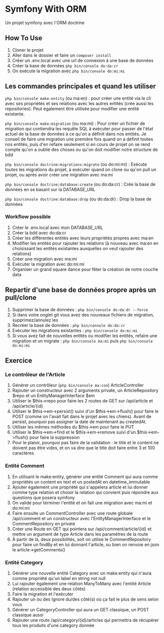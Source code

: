 # Symfony With ORM
Un projet symfony avec l'ORM doctrine

## How To Use
1. Cloner le projet
2. Aller dans le dossier et faire un `composer install`
3. Créer un .env.local avec une url de connexion à une base de données
4. Créer la base de données `php bin/console do:da:cr`
5. On exécute la migration avec `php bin/console do:mi:mi`


## Les commandes principales et quand les utiliser

`php bin/console make:entity` (ou ma:en) : pour créer une entité via le cli avec ses propriétés et ses relations avec les autres entités (crée aussi les repositories). Peut également être utilisée pour modifier une entité existante.

`php bin/console make:migration` (ou ma:mi) : Pour créer un fichier de migration qui contiendra les requête SQL à exécuter pour passer de l'état actuel de la base de données à ce qu'on a définit dans nos entités. Je conseil de faire une migration une première fois quand on a définit toutes nos entités, puis d'en refaire seulement si en cours de projet on se rend compte qu'on a oublié des choses ou qu'on doit modifier notre structure de bdd

`php bin/console doctrine:migrations:migrate` (ou do:mi:mi) : Exécute toutes les migrations du projet, à exécuter quand on clone ou qu'on pull un projet, ou après avoir créer une migration avec ma:mi

`php bin/console doctrine:database:create` (ou do:da:cr) : Crée la base de données en se basant sur la DATABASE_URL

`php bin/console doctrine:database:drop` (ou do:da:dr) : Drop la base de données

### Workflow possible
1. Créer le .env.local avec mon DATABASE_URL
2. Créer la bdd avec do:da:cr
3. Créer les différentes entités avec leurs propriétés propres avec ma:en
4. Modifier les entités pour rajouter les relations (à nouveau avec ma:en en choisissant les entités existantes auxquelles on veut rajouter des relations)
5. Créer une migration avec ma:mi
6. Exécuter la migration avec do:mi:mi
7. Organiser un grand square dance pour fêter la création de notre couche data


## Repartir d'une base de données propre après un pull/clone
1. Supprimer la base de données : `php bin/console do:da:dr --force`
2. Si dans votre onglet git vous avez des nouveaux fichiers de migration, supprimez/annulez les
3. Recréer la base de données : `php bin/console do:da:cr`
4. Exécuter les migrations existantes : `php bin/console do:mi:mi`
5. Si vous avez fait de nouvelles entités ou modifier les entités, refaire une migration et un migrate : `php bin/console ma:mi` puis `php bin/console do:mi:mi`

## Exercice
### Le contrôleur de l'Article
1. Générer un contrôleur (`php bin/console ma:con`) ArticleController
2. Rajouter un constructeur avec 2 arguments private, un ArticleRepository $repo et un EntityManagerInterface $em
3. Utiliser le $this->repo pour faire les 2 routes de GET sur /api/article et /api/article/{id}
4. Utiliser le $this->em->persist() suivi d'un $this->em->flush() pour faire le POST (comme on l'avait fait dans le projet avec les chiens). Avant de persist, pourquoi pas assigner la date de maintenant au createdAt.
5. Utiliser les mêmes méthodes du $this->em pour faire le PUT
6. Utiliser le $this->em->find et le $this->em->remove suivi d'un $this->em->flush() pour faire la suppression
7. Pour le plaisir, pourquoi pas faire de la validation : le title et le content ne doivent pas être vides, et on va dire que le title doit faire entre 3 et 100 caractères


### Entité Comment
1. En utilisant le make:entity, générer une entité Comment qui aura comme propriétés un content en text et un postedAt en datetime_immutable
2. Ajouter également une propriété qui s'appelera article et lui donner comme type relation et choisir la relation qui convient puis répondre aux questions que posera symfony
3. On valide pour terminer l'entité et on fait une migration avec ma:mi et do:mi:mi
4. Faire ensuite un CommentController avec une route globale /api/comment et un constructeur avec l'EntityManagerInterface et le CommentRepository en private
5. Créer une Route en GET qui pointera sur /api/comment/article/{id} et mettre un argument de type Article dans les paramètres de la route
6. À partir de là, deux possibilités, soit on utilise le CommentRepository pour faire un findBy et en lui donnant l'article, ou bien on renvoie en json le article->getComments()


### Entité Category
1. Générer une nouvelle entité Category avec un make:entity qui n'aura comme propriété qu'un label en string not null
2. Lui rajouter également une relation ManyToMany avec l'entité Article (relation accessible des deux côtés)
3. Faire la migration et l'exécuter
4. Rajouter un ou des Ignore du/des côté(s) où ça fait le plus de sens selon vous
5. Générer un CategoryController qui aura un GET classique, un POST classique aussi
6. Rajouter une route /api/category/{id}/articles qui permettra de récupérer tous les produits d'une category donnée